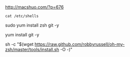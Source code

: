 http://macshuo.com/?p=676


```
cat /etc/shells
```

sudo yum install zsh git -y

yum install git -y


sh -c "$(wget https://raw.github.com/robbyrussell/oh-my-zsh/master/tools/install.sh -O -)"
